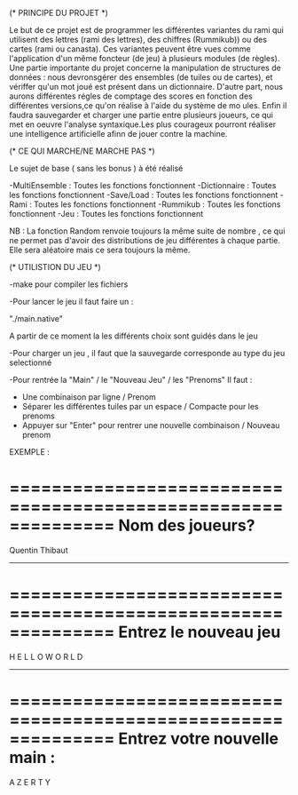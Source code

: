 (* PRINCIPE DU PROJET *)

Le but de ce projet est de programmer les différentes variantes du rami qui utilisent des lettres (rami des lettres), des chiffres (Rummikub)) ou des cartes (rami ou canasta). 
Ces variantes peuvent être vues comme l'application d'un même foncteur (de jeu) à plusieurs modules (de règles).
Une partie importante du projet concerne la manipulation de structures de données : nous devronsgérer des ensembles (de tuiles ou de cartes), et vériffer qu'un mot joué est présent dans un dictionnaire.
D'autre part, nous aurons différentes régles de comptage des scores en fonction des différentes versions,ce qu'on réalise à l'aide du système de mo ules. Enfin il faudra sauvegarder et charger une partie entre plusieurs joueurs, ce qui met en oeuvre l'analyse syntaxique.Les plus courageux pourront réaliser une intelligence artificielle afinn de jouer contre la machine.

(* CE QUI MARCHE/NE MARCHE PAS *)

Le sujet de base ( sans les bonus ) à été réalisé 

-MultiEnsemble : Toutes les fonctions fonctionnent
-Dictionnaire  : Toutes les fonctions fonctionnent
-Save/Load     : Toutes les fonctions fonctionnent
-Rami          : Toutes les fonctions fonctionnent
-Rummikub      : Toutes les fonctions fonctionnent
-Jeu           : Toutes les fonctions fonctionnent



NB : La fonction Random renvoie toujours la même suite de nombre , ce qui ne permet pas d'avoir des distributions de jeu différentes à chaque partie. Elle sera aléatoire mais ce sera toujours la même.

(* UTILISTION DU JEU *)

-make pour compiler les fichiers


-Pour lancer le jeu il faut faire un :

"./main.native"

A partir de ce moment la les différents choix sont guidés dans le jeu

-Pour charger un jeu , il faut que la sauvegarde corresponde au type du jeu selectionné

-Pour rentrée la "Main" / le "Nouveau Jeu" / les "Prenoms"
Il faut : 
* Une combinaison par ligne / Prenom
* Séparer les différentes tuiles par un espace / Compacte pour les prenoms
* Appuyer sur "Enter" pour rentrer une nouvelle combinaison  / Nouveau prenom

EXEMPLE : 

==============================================================
Nom des joueurs?
==============================================================

Quentin
Thibaut

 ----------------------------------------------------------

==============================================================
Entrez le nouveau jeu
==============================================================

H E L L O
W O R L D 

 ----------------------------------------------------------

==============================================================
Entrez votre nouvelle main :
==============================================================

A Z E R T Y

